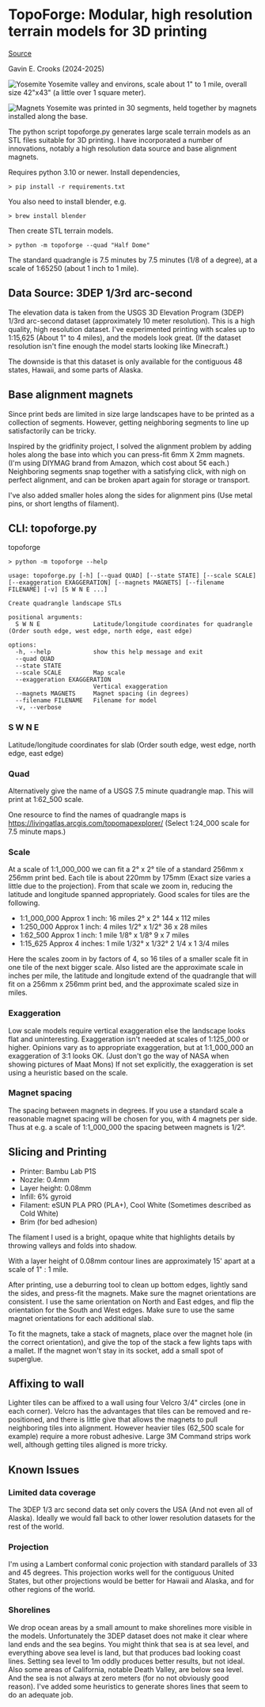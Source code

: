 # TopoForge: Modular, high resolution terrain models for 3D printing


[Source](https://github.com/gecrooks/topoforge)


Gavin E. Crooks (2024-2025)


![Yosemite](images/yosemite.jpeg)
Yosemite valley and environs, scale about 1" to 1 mile, overall size 42"x43" (a little over 1 square meter). 

![Magnets](images/landscape_magnets.jpeg)
Yosemite was printed in 30 segments, held together by magnets installed along the base.


The python script topoforge.py generates large scale terrain models as an STL files suitable for 3D printing. I have
incorporated a number of innovations, notably a high resolution data source and base alignment magnets.

Requires python 3.10 or newer. Install dependencies,

    > pip install -r requirements.txt

You also need to install blender, e.g.

    > brew install blender

Then create STL terrain models.

    > python -m topoforge --quad "Half Dome"


The standard quadrangle is 7.5 minutes by 7.5 minutes (1/8 of a degree), at a scale of 1:65250 (about 1 inch to 1 mile). 


## Data Source: 3DEP 1/3rd arc-second

The elevation data is taken from the USGS 3D Elevation Program (3DEP) 1/3rd arc-second dataset (approximately 10 meter resolution). This
is a high quality, high resolution dataset. I've experimented printing with scales up to 1:15,625 (About 1" to 4 miles), and the models 
look great. (If the dataset resolution isn't fine enough the model starts looking like Minecraft.)

The downside is that this dataset is only available for the contiguous 48 states, Hawaii, and some parts of Alaska.


## Base alignment magnets

Since print beds are limited in size large landscapes have to be printed as a collection of segments. However, getting neighboring segments to line up satisfactorily can be tricky.

Inspired by the gridfinity project, I solved the alignment problem by adding holes along the base into which you can press-fit 6mm X 2mm
magnets. (I'm using DIYMAG brand from Amazon, which cost about 5¢ each.) Neighboring segments snap together with a satisfying click, with nigh on perfect alignment, and can be broken apart again for storage or transport. 

I've also added smaller holes along the sides for alignment pins (Use metal pins, or short lengths of filament).


## CLI: topoforge.py
topoforge
```
> python -m topoforge --help

usage: topoforge.py [-h] [--quad QUAD] [--state STATE] [--scale SCALE] [--exaggeration EXAGGERATION] [--magnets MAGNETS] [--filename FILENAME] [-v] [S W N E ...]

Create quadrangle landscape STLs

positional arguments:
  S W N E               Latitude/longitude coordinates for quadrangle (Order south edge, west edge, north edge, east edge)

options:
  -h, --help            show this help message and exit
  --quad QUAD
  --state STATE
  --scale SCALE         Map scale
  --exaggeration EXAGGERATION
                        Vertical exaggeration
  --magnets MAGNETS     Magnet spacing (in degrees)
  --filename FILENAME   Filename for model
  -v, --verbose
```

###  S W N E

Latitude/longitude coordinates for slab (Order south edge, west edge, north edge, east edge)


### Quad
Alternatively give the name of a USGS 7.5 minute quadrangle map. This will print at 1:62_500 scale.

One resource to find the names of quadrangle maps is https://livingatlas.arcgis.com/topomapexplorer/
(Select 1:24_000 scale for 7.5 minute maps.)

### Scale
At a scale of 1:1_000_000 we can fit a 2° x 2° tile of a standard 256mm x 256mm print bed. Each tile is about 220mm by 175mm  (Exact size varies a little due to the projection). From that scale we zoom in, reducing the latitude and longitude spanned appropriately. Good scales for tiles are the following.

* 1:1_000_000       Approx 1 inch: 16 miles       2° x 2°             144 x 112 miles
* 1:250_000         Approx 1 inch: 4 miles        1/2° x 1/2°         36 x 28 miles
* 1:62_500          Approx 1 inch: 1 mile         1/8° x 1/8°         9 x 7 miles
* 1:15_625          Approx 4 inches: 1 mile       1/32° x 1/32°       2 1/4 x 1 3/4 miles

Here the scales zoom in by factors of 4, so 16 tiles of a smaller scale fit in one tile of the next bigger scale. Also listed are the approximate scale in inches per mile, the latitude and longitude extend of the quadrangle that will fit on a 256mm x 256mm print bed, and the approximate scaled size in miles.


### Exaggeration

Low scale models require vertical exaggeration else the landscape looks flat and uninteresting. Exaggeration isn't needed at scales of 1:125_000 or higher. Opinions vary as to appropriate exaggeration, but at 1:1_000_000 an exaggeration of 3:1 looks OK. (Just don't go the way of NASA when showing pictures of Maat Mons) If not set explicitly, the exaggeration is set using a heuristic based on the scale.


### Magnet spacing
The spacing between magnets in degrees. If you use a standard scale a reasonable magnet spacing will be chosen for you, with 4 magnets per side. Thus at e.g. a scale of 1:1_000_000 the spacing between magnets is 1/2°.



## Slicing and Printing

* Printer: Bambu Lab P1S
* Nozzle: 0.4mm
* Layer height: 0.08mm
* Infill: 6% gyroid 
* Filament: eSUN PLA PRO (PLA+), Cool White (Sometimes described as Cold White)
* Brim (for bed adhesion)

The filament I used is a bright, opaque white that highlights details by throwing valleys and folds into shadow.

With a layer height of 0.08mm contour lines are approximately 15' apart at a scale of 1" : 1 mile.

After printing, use a deburring tool to clean up bottom edges, lightly sand the sides, and press-fit the magnets. Make sure the magnet orientations are consistent. I use the same orientation on North and East edges, and flip the orientation for the South and West edges. Make sure to use the same magnet orientations for each additional slab. 

To fit the magnets, take a stack of magnets, place over the magnet hole (in the correct orientation), and give the top of the stack a few lights taps with a mallet. If the magnet won't stay in its socket, add a small spot of superglue.


## Affixing to wall
Lighter tiles can be affixed to a wall using four Velcro 3/4" circles (one in each corner). Velcro has the advantages that tiles can be removed and re-positioned, and there is little give that allows the magnets to pull neighboring tiles into alignment.  However heavier tiles (62_500 scale for example) require a more robust adhesive. Large 3M Command strips work well, although getting tiles aligned is more tricky.


## Known Issues


### Limited data coverage

The 3DEP 1/3 arc second data set only covers the USA (And not even all of Alaska). Ideally we would fall back to other lower resolution datasets for the rest of the world.

### Projection

I'm using a Lambert conformal conic projection with standard parallels of 33 and 45 degrees. This projection works well for the contiguous United States, but other projections would be better for Hawaii and Alaska, and for other regions of the world.

### Shorelines

We drop ocean areas by a small amount to make shorelines more visible in the models. Unfortunately the 3DEP dataset does not make it clear where land ends and the sea begins. You might think that sea is at sea level, and everything above sea level is land, but that produces bad looking coast lines. Setting sea level to 1m  oddly produces better results, but not ideal. Also some areas of California, notable Death Valley, are below sea level. And the sea is not always at zero meters (for no not obviously good reason). I've added some heuristics to generate shores lines that seem to do an adequate job.


